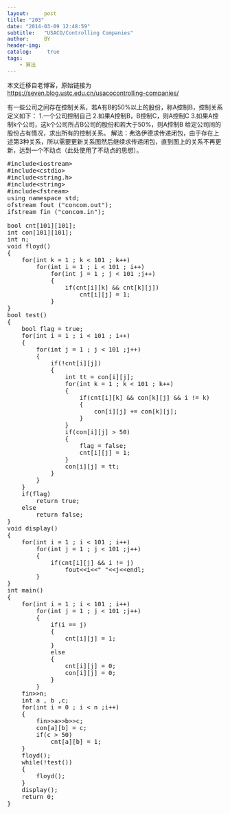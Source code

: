 ```yaml
---
layout:     post
title: "203"
date: "2014-03-09 12:48:59"
subtitle:   "USACO/Controlling Companies"
author:     BY
header-img:
catalog: 	 true
tags:
    - 算法
---
```


本文迁移自老博客，原始链接为 <https://seven.blog.ustc.edu.cn/usacocontrolling-companies/>

有一些公司之间存在控制关系，若A有B的50%以上的股份，称A控制B，控制关系定义如下：
1.一个公司控制自己
2.如果A控制B，B控制C，则A控制C
3.如果A控制k个公司，这k个公司所占B公司的股份和若大于50%，则A控制B
给定公司间的股份占有情况，求出所有的控制关系。
解法：弗洛伊德求传递闭包，由于存在上述第3种关系，所以需要更新关系图然后继续求传递闭包，直到图上的关系不再更新，达到一个不动点（此处使用了不动点的思想）。
<pre class ="brush:[cpp]">
#include&lt;iostream&gt;
#include&lt;cstdio&gt;
#include&lt;string.h&gt;
#include&lt;string&gt;
#include&lt;fstream&gt;
using namespace std;
ofstream fout ("concom.out");
ifstream fin ("concom.in");

bool cnt[101][101];
int con[101][101];
int n;
void floyd()
{
	for(int k = 1 ; k < 101 ; k++)
		for(int i = 1 ; i < 101 ; i++)
			for(int j = 1 ; j < 101 ;j++)
			{
				if(cnt[i][k] && cnt[k][j])
					cnt[i][j] = 1;
			}
}
bool test()
{
	bool flag = true;
	for(int i = 1 ; i < 101 ; i++)
	{
		for(int j = 1 ; j < 101 ;j++)
		{
			if(!cnt[i][j])
			{
				int tt = con[i][j];
				for(int k = 1 ; k < 101 ; k++)
				{
					if(cnt[i][k] && con[k][j] && i != k)
					{
						con[i][j] += con[k][j];
					}
				}
				if(con[i][j] > 50)
				{
					flag = false;
					cnt[i][j] = 1;
				}
				con[i][j] = tt;
			}
		}
	}
	if(flag)
		return true;
	else
		return false;
}
void display()
{
	for(int i = 1 ; i < 101 ; i++)
		for(int j = 1 ; j < 101 ;j++)
		{
			if(cnt[i][j] && i != j)
				fout&lt;&lt;i&lt;&lt;" "&lt;&lt;j&lt;&lt;endl;
		}
}
int main()
{
	for(int i = 1 ; i < 101 ; i++)
		for(int j = 1 ; j < 101 ;j++)
		{
			if(i == j)
			{
				cnt[i][j] = 1;
			}
			else
			{
				cnt[i][j] = 0;
				con[i][j] = 0;
			}
		}
	fin&gt;&gt;n;
	int a , b ,c;
	for(int i = 0 ; i < n ;i++)
	{
		fin&gt;&gt;a&gt;&gt;b&gt;&gt;c;
		con[a][b] = c;
		if(c > 50)
			cnt[a][b] = 1;
	}
	floyd();
	while(!test())
	{
		floyd();
	}
	display();
	return 0;
}
</pre>
